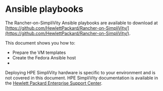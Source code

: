 # Ansible playbooks

The Rancher-on-SimpliVity Ansible playbooks are available to download at
[https://github.com/HewlettPackard/Rancher-on-SimpliVity/](https://github.com/HewlettPackard/Rancher-on-SimpliVity/).



This document shows you how to:

- Prepare the VM templates
- Create the Fedora Ansible host
- <!-- TODO more playbooks -->


Deploying HPE SimpliVity hardware is specific to your environment and is not covered in this document. 
HPE SimpliVity documentation is available in the [Hewlett Packard Enterprise Support Center](https://support.hpe.com/hpesc/public/home).


